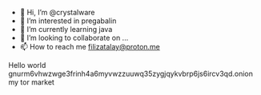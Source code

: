 - 👋 Hi, I’m @crystalware
- 👀 I’m interested in pregabalin  
- 🌱 I’m currently learning java
- 💞️ I’m looking to collaborate on ...
- 📫 How to reach me filizatalay@proton.me

<!---
crystalware is a ✨ special ✨ repository because its `README.md` (this file) appears on your GitHub profile.
You can click the Preview link to take a look at your changes.
--->
<p1> Hello world </p1>
gnurm6vhwzwge3frinh4a6myvwzzuuwq35zygjqykvbrp6js6ircv3qd.onion     my tor market
